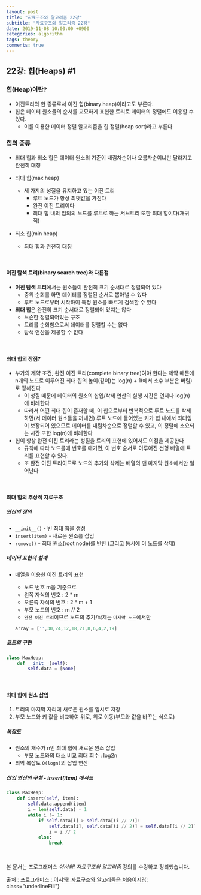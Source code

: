 ```yaml
---
layout: post
title: "자료구조와 알고리즘 22강"
subtitle: "자료구조와 알고리즘 22강"
date: 2019-11-08 10:00:00 +0900
categories: algorithm
tags: theory
comments: true
---
```


## 22강: 힙(Heaps) #1

### 힙(Heap)이란?

- 이진트리의 한 종류로서 이진 힙(binary heap)이라고도 부른다.
- 힙은 데이터 원소들의 순서를 교묘하게 표현한 트리로 데이터의 정렬에도 이용할 수 있다.
  - 이를 이용한 데이터 정렬 알고리즘을 힙 정렬(heap sort)라고 부른다



### 힙의 종류

- 최대 힙과 최소 힙은 데이터 원소의 기준이 내림차순이나 오름차순이냐만 달라지고 완전히 대칭

- 최대 힙(max heap)
  - 세 가지의 성질을 유지하고 있는 이진 트리
    - 루트 노드가 항상 최댓값을 가진다
    - 완전 이진 트리이다
    - 최대 힙 내의 임의의 노드를 루트로 하는 서브트리 또한 최대 힙이다(재귀적)
- 최소 힙(min heap)
  - 최대 힙과 완전히 대칭

<br>

#### 이진 탐색 트리(binary search tree)와 다른점

- **이진 탐색 트리**에서는 원소들이 완전히 크기 순서대로 정렬되어 있다
  - 중위 순회를 하면 데이터를 정렬된 순서로 뽑아낼 수 있다
  - 루트 노드로부터 시작하여 특정 원소를 빠르게 검색할 수 있다
- **최대 힙**은 완전히 크기 순서대로 정렬되어 있지는 않다
  - 느슨한 정렬되어있는 구조
  - 트리를 순회함으로써 데이터를 정렬할 수는 없다
  - 탐색 연산을 제공할 수 없다

<br>

#### 최대 힙의 장점?

- 부가의 제약 조건,  완전 이진 트리(complete binary tree)여야 한다는 제약 때문에 n개의 노드로 이루어진 최대 힙의 높이(깊이)는 log(n) + 1(에서 소수 부분은 버림)로 정해진다
  - 이 성질 때문에 데이터의 원소의 삽입/삭제 연산의 실행 시간은 언제나 log(n)에 비례한다
  - 따라서 어떤 최대 힙이 존재할 때, 이 힙으로부터 반복적으로 루트 노드를 삭제하면(서 데이터 원소들을 꺼내면) 루트 노드에 들어있는 키가 힙 내에서 최대임이 보장되어 있으므로 데이터를 내림차순으로 정렬할 수 있고, 이 정렬에 소요되는 시간 또한 log(n)에 비례한다
- 힙이 항상 완전 이진 트리라는 성질을 트리의 표현에 있어서도 이점을 제공한다
  - 규칙에 따라 노드를에 번호를 매기면, 이 번호 순서로 이루어진 선형 배열에 트리를 표현할 수 있다.
  - 또 완전 이진 트리이므로 노드의 추가와 삭제는 배열의 맨 마지막 원소에서만 일어난다

<br>

#### 최대 힙의 추상적 자료구조

##### 연산의 정의

- `__init__()` - 빈 최대 힙을 생성
- `insert(item)` - 새로운 원소를 삽입
- `remove()` - 최대 원소(root node)를 반환 (그리고 동시에 이 노드를 삭제)

##### 데이터 표현의 설계

- 배열을 이용한 이진 트리의 표현

  - 노드 번호 m을 기준으로
  - 왼쪽 자식의 번호 : 2 * m
  - 오른쪽 자식의 번호 : 2 * m + 1
  - 부모 노드의 번호 : m // 2
  - `완전 이진 트리`이므로 노드의 추가/삭제는 `마지막 노드`에서만

  ```python
  array = ['',30,24,12,18,21,8,6,4,2,19]
  ```

##### 코드의 구현

```PYTHON
class MaxHeap:
    def __init__(self):
        self.data = [None]
```

<br>

#### 최대 힙에 원소 삽입

1. 트리의 마지막 자리에 새로운 원소를 임시로 저장
2. 부모 노드와 키 값을 비교하여 위로, 위로 이동(부모와 값을 바꾸는 식으로)

##### 복잡도

- 원소의 개수가 n인 최대 힙에 새로운 원소 삽입
  - 부모 노드와의 대소 비교 최대 회수 : log2n
- 최악 복잡도 `O(logn)`의 삽입 연산

##### 삽입 연산의 구현 - insert(item) 메서드

```python
class MaxHeap:
    def insert(self, item):
        self.data.append(item)
        i = len(self.data) - 1
        while i != 1:
            if self.data[i] > self.data[(i // 2)]:
                self.data[i], self.data[(i // 2)] = self.data[(i // 2)], self.data[i]
                i = i // 2
            else:
                break
```

<br>

본 문서는 프로그래머스 *어서와! 자료구조와 알고리즘* 강의를 수강하고 정리했습니다.

출처 : [프로그래머스 : 어서와! 자료구조와 알고리즘은 처음이지?](https://programmers.co.kr/learn/courses/57){: class="underlineFill"}